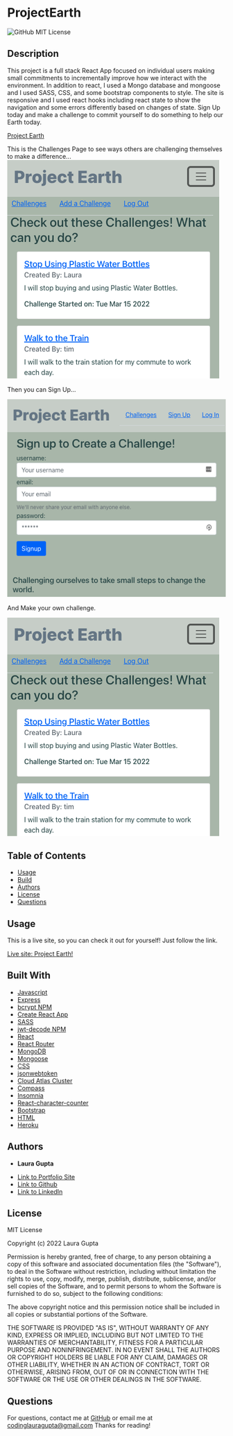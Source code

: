 # ProjectEarth

![GitHub MIT License](https://img.shields.io/badge/license-MIT-blue)

## Description  

This project is a full stack React App focused on individual users making small commitments to incrementally improve how we interact with the environment. In addition to react, I used a Mongo database and mongoose and I used SASS, CSS, and some bootstrap components to style. The site is responsive and I used react hooks including react state to show the navigation and some errors differently based on changes of state. Sign Up today and make a challenge to commit yourself to do something to help our Earth today. 

[Project Earth](https://projectearthecochallenge.herokuapp.com/)

This is the Challenges Page to see ways others are challenging themselves to make a difference...
![Challenges Page](challengeHambergerMenuOut.JPG)

Then you can Sign Up...

![Sign Up Page](SignUpNarrow.JPG)

And Make your own challenge.

![Add Challenge Page](challengeHambergerMenuOut.JPG)

## Table of Contents   

* [Usage](#usage)
* [Build](#Built)
* [Authors](#authors)
* [License](#license)
* [Questions](#questions)


## Usage 


This is a live site, so you can check it out for yourself! Just follow the link. 

[Live site: Project Earth!](https://projectearthecochallenge.herokuapp.com/)


## Built With

* [Javascript](https://developer.mozilla.org/en-US/docs/Web/JavaScript)
* [Express](https://www.npmjs.com/package/express)
* [bcrypt NPM](https://www.npmjs.com/package/bcrypt)
* [Create React App](https://create-react-app.dev/)
* [SASS](https://sass-lang.com/)
* [jwt-decode NPM](https://www.npmjs.com/package/jwt-decode)
* [React](https://reactjs.org/)
* [React Router](https://reactrouter.com/docs/en/v6)
* [MongoDB](https://www.mongodb.com/)
* [Mongoose](https://mongoosejs.com/docs/api.html)
* [CSS](https://www.w3.org/Style/CSS/Overview.en.html)
* [jsonwebtoken](https://www.npmjs.com/package/jsonwebtoken)
* [Cloud Atlas Cluster](https://www.mongodb.com/cloud/atlas)
* [Compass](https://www.mongodb.com/products/compass)
* [Insomnia](https://insomnia.rest/)
* [React-character-counter](https://www.npmjs.com/package/react-character-counter)
* [Bootstrap](https://getbootstrap.com/)
* [HTML](https://developer.mozilla.org/en-US/docs/Web/HTML)
* [Heroku](https://dashboard.heroku.com/apps)

## Authors

* **Laura Gupta** 

- [Link to Portfolio Site](https://lauragupta.github.io/lauraReactPortfolio/)
- [Link to Github](https://github.com/lauragupta?tab=repositories)
- [Link to LinkedIn](https://www.linkedin.com/in/laura-gupta-5a277158/)


## License
MIT License

Copyright (c) 2022 Laura Gupta

Permission is hereby granted, free of charge, to any person obtaining a copy
of this software and associated documentation files (the "Software"), to deal
in the Software without restriction, including without limitation the rights
to use, copy, modify, merge, publish, distribute, sublicense, and/or sell
copies of the Software, and to permit persons to whom the Software is
furnished to do so, subject to the following conditions:

The above copyright notice and this permission notice shall be included in all
copies or substantial portions of the Software.

THE SOFTWARE IS PROVIDED "AS IS", WITHOUT WARRANTY OF ANY KIND, EXPRESS OR
IMPLIED, INCLUDING BUT NOT LIMITED TO THE WARRANTIES OF MERCHANTABILITY,
FITNESS FOR A PARTICULAR PURPOSE AND NONINFRINGEMENT. IN NO EVENT SHALL THE
AUTHORS OR COPYRIGHT HOLDERS BE LIABLE FOR ANY CLAIM, DAMAGES OR OTHER
LIABILITY, WHETHER IN AN ACTION OF CONTRACT, TORT OR OTHERWISE, ARISING FROM,
OUT OF OR IN CONNECTION WITH THE SOFTWARE OR THE USE OR OTHER DEALINGS IN THE
SOFTWARE.


## Questions 
For questions, contact me at [GitHub](https://github.com/lauragupta) or email me at <codinglauragupta@gmail.com>
Thanks for reading!